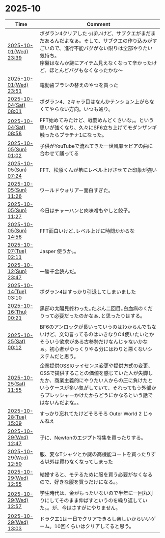 # 2025-10

| Time | Comment |
| ----- | ------- |
| [2025-10-01(Wed) 23:39](https://bsky.app/profile/tokuhirom.bsky.social/post/3m267kupiic2a) | ボダラン4クリアしたっぽいけど、サブクエがまだまだあるんだよなぁ。そして、サブクエの作り込みがすごいので、進行不能バグがない限りは全部やりたい気持ち。<br>序盤はなんか謎にアイテム見えなくなって辛かったけど、ほとんどバグもなくなったかな〜 |
| [2025-10-01(Wed) 23:51](https://bsky.app/profile/tokuhirom.bsky.social/post/3m26aaxi3wk2a) | 電動歯ブラシの替えのやつを買った |
| [2025-10-04(Sat) 08:01](https://bsky.app/profile/tokuhirom.bsky.social/post/3m2e4jxxn722j) | ボダラン4、2キャラ目はなんかテンション上がらなくてやらない方向。いつも通り。 |
| [2025-10-04(Sat) 08:58](https://bsky.app/profile/tokuhirom.bsky.social/post/3m2e7poeqt22j) | FFT始めてみたけど、戦闘めんどくさいな。。という思いが強くなり、久々にSF6立ち上げてモダンザンギ触ったらプラチナ1になった。 |
| [2025-10-05(Sun) 01:02](https://bsky.app/profile/tokuhirom.bsky.social/post/3m2fvlzuxbk2z) | 子供がYouTubeで流れてきた一世風靡セピアの曲に合わせて踊ってる |
| [2025-10-05(Sun) 07:24](https://bsky.app/profile/tokuhirom.bsky.social/post/3m2gkw5qaxc2z) | FFT、松原くんが弟にレベル上げさせてた印象が強い |
| [2025-10-05(Sun) 11:26](https://bsky.app/profile/tokuhirom.bsky.social/post/3m2gyhkvhg22z) | ワールドウォリアー面白すぎた。 |
| [2025-10-05(Sun) 11:27](https://bsky.app/profile/tokuhirom.bsky.social/post/3m2gyjade7k2z) | 今日はチャーハンと肉味噌もやしと餃子。 |
| [2025-10-05(Sun) 14:56](https://bsky.app/profile/tokuhirom.bsky.social/post/3m2he7ypmfs2x) | FFT面白いけど､レベル上げに時間かかるな |
| [2025-10-07(Tue) 02:11](https://bsky.app/profile/tokuhirom.bsky.social/post/3m2l2esdvhs2x) | Jasper 使うか｡｡ |
| [2025-10-12(Sun) 23:47](https://bsky.app/profile/tokuhirom.bsky.social/post/3m2zv4bdoic23) | 一勝千金読んだ。 |
| [2025-10-14(Tue) 03:10](https://bsky.app/profile/tokuhirom.bsky.social/post/3m34qx56ea22w) | ボダラン4はすっかり引退してしまいました |
| [2025-10-16(Thu) 00:21](https://bsky.app/profile/tokuhirom.bsky.social/post/3m3big7gxks2l) | 黒部の太陽見終わった｡たぶん二回目｡白血病のくだりって必要だったのかなぁ､と思ったりはする｡ |
| [2025-10-25(Sat) 00:12](https://bsky.app/profile/tokuhirom.bsky.social/post/3m3y44eg52s2h) | BF6のアンロックが長いっていうのはわからんでもないけど、文句言ってるのはいきなりC4使いたいとかそういう欲求がある古参勢だけなんじゃないかなぁ。初心者がゆっくりやる分にはわりと悪くないシステムだと思う。 |
| [2025-10-25(Sat) 11:55](https://bsky.app/profile/tokuhirom.bsky.social/post/3m3zdg6y76s2h) | 企業提供OSSのライセンス変更や提供方式の変更、OSSで提供することの価値を感じていた人が失脚したか、商業主義的にやりたい人からの圧に負けたというケースが多い気がしていて、それってもう外部からプレッシャーかけたからどうにかなるという話ではないんだよな。。 |
| [2025-10-28(Tue) 15:09](https://bsky.app/profile/tokuhirom.bsky.social/post/3m4b7naj2yc24) | すっかり忘れてたけどそろそろ Outer World 2 じゃんねえ |
| [2025-10-29(Wed) 12:47](https://bsky.app/profile/tokuhirom.bsky.social/post/3m4di7cvzrk2k) | 子に、Newtonのエジプト特集を買ったりする。 |
| [2025-10-29(Wed) 12:50](https://bsky.app/profile/tokuhirom.bsky.social/post/3m4dielbo322k) | 服、変なTシャツとか謎の高機能コートを買ったりする以外は買わなくなってしまった |
| [2025-10-29(Wed) 12:55](https://bsky.app/profile/tokuhirom.bsky.social/post/3m4dinrikgs2k) | 結婚すると、モテるために服を買う必要がなくなるので、好きな服を買うだけになる。。 |
| [2025-10-29(Wed) 12:57](https://bsky.app/profile/tokuhirom.bsky.social/post/3m4diqku7a22k) | 学生時代は、金がもったいないので半年に一回丸刈りにしてそのまま伸ばすというのを繰り返していた。。が、今はさすがにやりません。 |
| [2025-10-29(Wed) 13:03](https://bsky.app/profile/tokuhirom.bsky.social/post/3m4dj3am5gc2k) | ドラクエ1は一日でクリアできるし楽しいからいいゲーム。10回くらいはクリアしてると思う。 |
